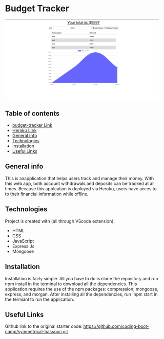 # Budget Tracker

![budget-tracker](public/images/budgettracker-sc.png)
## Table of contents
* [budget-tracker Link](https://chiarans.github.io/budget-tracker/)
* [Heroku Link](https://budgettracker-chal19.herokuapp.com/)
* [General info](#general-info)
* [Technologies](#technologies)
* [Installation](#installation)
* [Useful Links](#useful-links)

## General info
This is anapplication that helps users track and manage their money. With this web app, both account withdrawals and deposits can be tracked at all times. Because this applcation is deployed via Heroku, users have acces to to their financial information while offline.
	
## Technologies
Project is created with (all through VScode extension):
* HTML
* CSS
* JavaScript
* Express Js
* Mongoose
	
## Installation

Installation is fairly simple. All you have to do is clone the repository and run npm install in the terminal to download all the dependencies. This application requires the use of the npm packages: compression, mongoose, express, and morgan. After installing all the dependencies, run 'npm start in the termianl to run the application.

## Useful Links
Github link to the original starter code: https://github.com/coding-boot-camp/symmetrical-bassoon.git

